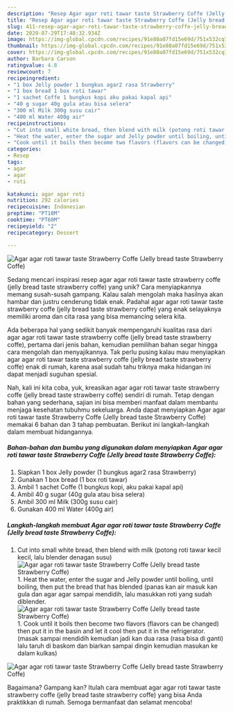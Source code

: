 ```yaml
---
description: "Resep Agar agar roti tawar taste Strawberry Coffe (Jelly bread taste Strawberry Coffe) Anti Gagal"
title: "Resep Agar agar roti tawar taste Strawberry Coffe (Jelly bread taste Strawberry Coffe) Anti Gagal"
slug: 411-resep-agar-agar-roti-tawar-taste-strawberry-coffe-jelly-bread-taste-strawberry-coffe-anti-gagal
date: 2020-07-29T17:48:32.934Z
image: https://img-global.cpcdn.com/recipes/91e80a07fd15e69d/751x532cq70/agar-agar-roti-tawar-taste-strawberry-coffe-jelly-bread-taste-strawberry-coffe-foto-resep-utama.jpg
thumbnail: https://img-global.cpcdn.com/recipes/91e80a07fd15e69d/751x532cq70/agar-agar-roti-tawar-taste-strawberry-coffe-jelly-bread-taste-strawberry-coffe-foto-resep-utama.jpg
cover: https://img-global.cpcdn.com/recipes/91e80a07fd15e69d/751x532cq70/agar-agar-roti-tawar-taste-strawberry-coffe-jelly-bread-taste-strawberry-coffe-foto-resep-utama.jpg
author: Barbara Carson
ratingvalue: 4.8
reviewcount: 7
recipeingredient:
- "1 box Jelly powder 1 bungkus agar2 rasa Strawberry"
- "1 box bread 1 box roti tawar"
- "1 sachet Coffe 1 bungkus kopi aku pakai kapal api"
- "40 g sugar 40g gula atau bisa selera"
- "300 ml Milk 300g susu cair"
- "400 ml Water 400g air"
recipeinstructions:
- "Cut into small white bread, then blend with milk (potong roti tawar kecil kecil, lalu blender denagan susu)"
- "Heat the water, enter the sugar and Jelly powder until boiling, until boiling, then put the bread that has blended (panas kan air masuk kan gula dan agar agar sampai mendidih, lalu masukkan roti yang sudah diblender."
- "Cook until it boils then become two flavors (flavors can be changed) then put it in the basin and let it cool then put it in the refrigerator. (masak sampai mendidih kemudian jadi kan dua rasa (rasa bisa di ganti) lalu taruh di baskom dan biarkan sampai dingin kemudian masukan ke dalam kulkas)"
categories:
- Resep
tags:
- agar
- agar
- roti

katakunci: agar agar roti 
nutrition: 292 calories
recipecuisine: Indonesian
preptime: "PT18M"
cooktime: "PT60M"
recipeyield: "2"
recipecategory: Dessert

---
```



![Agar agar roti tawar taste Strawberry Coffe (Jelly bread taste Strawberry Coffe)](https://img-global.cpcdn.com/recipes/91e80a07fd15e69d/751x532cq70/agar-agar-roti-tawar-taste-strawberry-coffe-jelly-bread-taste-strawberry-coffe-foto-resep-utama.jpg)

Sedang mencari inspirasi resep agar agar roti tawar taste strawberry coffe (jelly bread taste strawberry coffe) yang unik? Cara menyiapkannya memang susah-susah gampang. Kalau salah mengolah maka hasilnya akan hambar dan justru cenderung tidak enak. Padahal agar agar roti tawar taste strawberry coffe (jelly bread taste strawberry coffe) yang enak selayaknya memiliki aroma dan cita rasa yang bisa memancing selera kita.



Ada beberapa hal yang sedikit banyak mempengaruhi kualitas rasa dari agar agar roti tawar taste strawberry coffe (jelly bread taste strawberry coffe), pertama dari jenis bahan, kemudian pemilihan bahan segar hingga cara mengolah dan menyajikannya. Tak perlu pusing kalau mau menyiapkan agar agar roti tawar taste strawberry coffe (jelly bread taste strawberry coffe) enak di rumah, karena asal sudah tahu triknya maka hidangan ini dapat menjadi suguhan spesial.


Nah, kali ini kita coba, yuk, kreasikan agar agar roti tawar taste strawberry coffe (jelly bread taste strawberry coffe) sendiri di rumah. Tetap dengan bahan yang sederhana, sajian ini bisa memberi manfaat dalam membantu menjaga kesehatan tubuhmu sekeluarga. Anda dapat menyiapkan Agar agar roti tawar taste Strawberry Coffe (Jelly bread taste Strawberry Coffe) memakai 6 bahan dan 3 tahap pembuatan. Berikut ini langkah-langkah dalam membuat hidangannya.

<!--inarticleads1-->

##### Bahan-bahan dan bumbu yang digunakan dalam menyiapkan Agar agar roti tawar taste Strawberry Coffe (Jelly bread taste Strawberry Coffe):

1. Siapkan 1 box Jelly powder (1 bungkus agar2 rasa Strawberry)
1. Gunakan 1 box bread (1 box roti tawar)
1. Ambil 1 sachet Coffe (1 bungkus kopi, aku pakai kapal api)
1. Ambil 40 g sugar (40g gula atau bisa selera)
1. Ambil 300 ml Milk (300g susu cair)
1. Gunakan 400 ml Water (400g air)




<!--inarticleads2-->

##### Langkah-langkah membuat Agar agar roti tawar taste Strawberry Coffe (Jelly bread taste Strawberry Coffe):

1. Cut into small white bread, then blend with milk (potong roti tawar kecil kecil, lalu blender denagan susu)
<img src="//assets-global.cpcdn.com/assets/icons/button_play-2c75c40dde080a61004c1f40b05d8f140eaff45d7e9e6481dc71c63d2e7c4909.png" alt="Agar agar roti tawar taste Strawberry Coffe (Jelly bread taste Strawberry Coffe)">1. Heat the water, enter the sugar and Jelly powder until boiling, until boiling, then put the bread that has blended (panas kan air masuk kan gula dan agar agar sampai mendidih, lalu masukkan roti yang sudah diblender.
<img src="//assets-global.cpcdn.com/assets/icons/button_play-2c75c40dde080a61004c1f40b05d8f140eaff45d7e9e6481dc71c63d2e7c4909.png" alt="Agar agar roti tawar taste Strawberry Coffe (Jelly bread taste Strawberry Coffe)">1. Cook until it boils then become two flavors (flavors can be changed) then put it in the basin and let it cool then put it in the refrigerator. (masak sampai mendidih kemudian jadi kan dua rasa (rasa bisa di ganti) lalu taruh di baskom dan biarkan sampai dingin kemudian masukan ke dalam kulkas)
<img src="//assets-global.cpcdn.com/assets/icons/button_play-2c75c40dde080a61004c1f40b05d8f140eaff45d7e9e6481dc71c63d2e7c4909.png" alt="Agar agar roti tawar taste Strawberry Coffe (Jelly bread taste Strawberry Coffe)">



Bagaimana? Gampang kan? Itulah cara membuat agar agar roti tawar taste strawberry coffe (jelly bread taste strawberry coffe) yang bisa Anda praktikkan di rumah. Semoga bermanfaat dan selamat mencoba!
